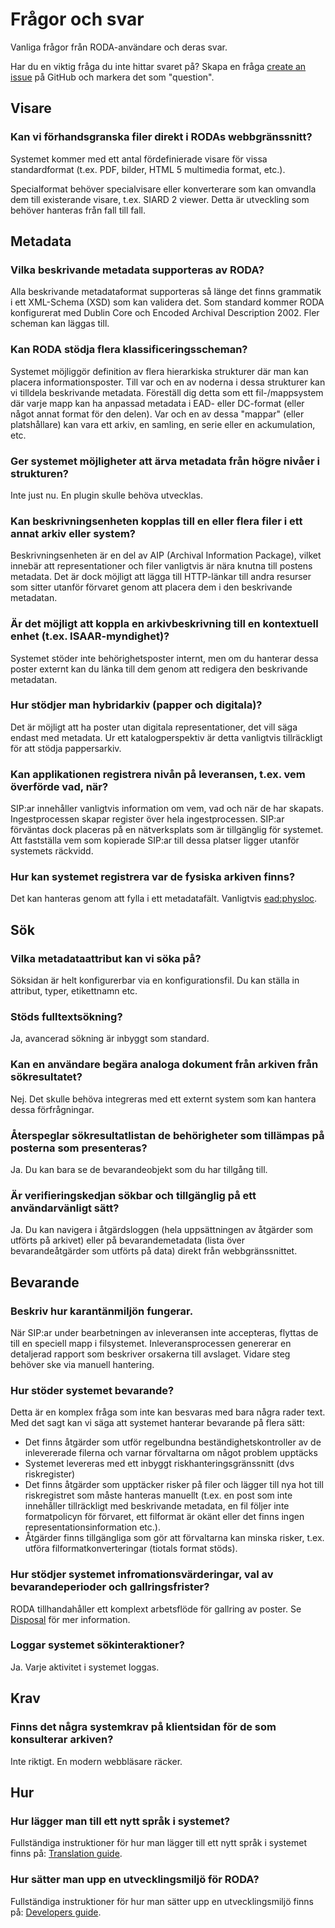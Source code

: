 # Frågor och svar

Vanliga frågor från RODA-användare och deras svar.

Har du en viktig fråga du inte hittar svaret på? Skapa en fråga [create an issue](https://github.com/keeps/roda/issues/new) på GitHub och markera det som "question".

## Visare

### Kan vi förhandsgranska filer direkt i RODAs webbgränssnitt?

Systemet kommer med ett antal fördefinierade visare för vissa standardformat (t.ex. PDF, bilder, HTML 5 multimedia format, etc.).

Specialformat behöver specialvisare eller konverterare som kan omvandla dem till existerande visare, t.ex. SIARD 2 viewer. Detta är utveckling som behöver hanteras från fall till fall.

## Metadata

### Vilka beskrivande metadata supporteras av RODA?

Alla beskrivande metadataformat supporteras så länge det finns grammatik i ett XML-Schema (XSD) som kan validera det.  Som standard kommer RODA konfigurerat med Dublin Core och Encoded Archival Description 2002. Fler scheman kan läggas till.

### Kan RODA stödja flera klassificeringsscheman?

Systemet möjliggör definition av flera hierarkiska strukturer där man kan placera informationsposter. Till var och en av noderna i dessa strukturer kan vi tilldela beskrivande metadata. Föreställ dig detta som ett fil-/mappsystem där varje mapp kan ha anpassad metadata i EAD- eller DC-format (eller något annat format för den delen). Var och en av dessa "mappar" (eller platshållare) kan vara ett arkiv, en samling, en serie eller en ackumulation, etc.

### Ger systemet möjligheter att ärva metadata från högre nivåer i strukturen?

Inte just nu. En plugin skulle behöva utvecklas.

### Kan beskrivningsenheten kopplas till en eller flera filer i ett annat arkiv eller system?

Beskrivningsenheten är en del av AIP (Archival Information Package), vilket innebär att representationer och filer vanligtvis är nära knutna till postens metadata. Det är dock möjligt att lägga till HTTP-länkar till andra resurser som sitter utanför förvaret genom att placera dem i den beskrivande metadatan.

### Är det möjligt att koppla en arkivbeskrivning till en kontextuell enhet (t.ex. ISAAR-myndighet)?

Systemet stöder inte behörighetsposter internt, men om du hanterar dessa poster externt kan du länka till dem genom att redigera den beskrivande metadatan.

### Hur stödjer man hybridarkiv (papper och digitala)?

Det är möjligt att ha poster utan digitala representationer, det vill säga endast med metadata. Ur ett katalogperspektiv är detta vanligtvis tillräckligt för att stödja pappersarkiv.

### Kan applikationen registrera nivån på leveransen, t.ex. vem överförde vad, när?

SIP:ar innehåller vanligtvis information om vem, vad och när de har skapats. Ingestprocessen skapar register över hela ingestprocessen. SIP:ar förväntas dock placeras på en nätverksplats som är tillgänglig för systemet. Att fastställa vem som kopierade SIP:ar till dessa platser ligger utanför systemets räckvidd.

### Hur kan systemet registrera var de fysiska arkiven finns?

Det kan hanteras genom att fylla i ett metadatafält. Vanligtvis <ead:physloc>.

## Sök

### Vilka metadataattribut kan vi söka på?

Söksidan är helt konfigurerbar via en konfigurationsfil. Du kan ställa in attribut, typer, etikettnamn etc.

### Stöds fulltextsökning?

Ja, avancerad sökning är inbyggt som standard.

### Kan en användare begära analoga dokument från arkiven från sökresultatet?

Nej. Det skulle behöva integreras med ett externt system som kan hantera dessa förfrågningar.

### Återspeglar sökresultatlistan de behörigheter som tillämpas på posterna som presenteras?

Ja. Du kan bara se de bevarandeobjekt som du har tillgång till.

### Är verifieringskedjan sökbar och tillgänglig på ett användarvänligt sätt?

Ja. Du kan navigera i åtgärdsloggen (hela uppsättningen av åtgärder som utförts på arkivet) eller på bevarandemetadata (lista över bevarandeåtgärder som utförts på data) direkt från webbgränssnittet.

## Bevarande

### Beskriv hur karantänmiljön fungerar.

När SIP:ar under bearbetningen av inleveransen inte accepteras, flyttas de till en speciell mapp i filsystemet. Inleveransprocessen genererar en detaljerad rapport som beskriver orsakerna till avslaget. Vidare steg behöver ske via manuell hantering.

### Hur stöder systemet bevarande?

Detta är en komplex fråga som inte kan besvaras med bara några rader text. Med det sagt kan vi säga att systemet hanterar bevarande på flera sätt:

- Det finns åtgärder som utför regelbundna beständighetskontroller av de inlevererade filerna och varnar förvaltarna om något problem upptäcks
- Systemet levereras med ett inbyggt riskhanteringsgränssnitt (dvs riskregister)
- Det finns åtgärder som upptäcker risker på filer och lägger till nya hot till riskregistret som måste hanteras manuellt (t.ex. en post som inte innehåller tillräckligt med beskrivande metadata, en fil följer inte formatpolicyn för förvaret, ett filformat är okänt eller det finns ingen representationsinformation etc.).
- Åtgärder finns tillgängliga som gör att förvaltarna kan minska risker, t.ex. utföra filformatkonverteringar (tiotals format stöds).

### Hur stödjer systemet infromationsvärderingar, val av bevarandeperioder och gallringsfrister?

RODA tillhandahåller ett komplext arbetsflöde för gallring av poster. Se [Disposal](Disposal.md) för mer information.

### Loggar systemet sökinteraktioner?

Ja. Varje aktivitet i systemet loggas.

## Krav

### Finns det några systemkrav på klientsidan för de som konsulterar arkiven?

Inte riktigt. En modern webbläsare räcker.

## Hur

### Hur lägger man till ett nytt språk i systemet?

Fullständiga instruktioner för hur man lägger till ett nytt språk i systemet finns på: [Translation guide](Translation_Guide.md).

### Hur sätter man upp en utvecklingsmiljö för RODA?

Fullständiga instruktioner för hur man sätter upp en utvecklingsmiljö finns på: [Developers guide](Developers_Guide.md).
